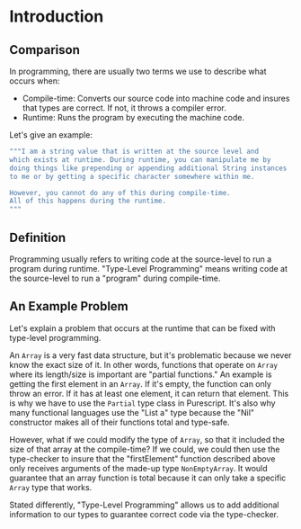 # Introduction

## Comparison

In programming, there are usually two terms we use to describe what occurs when:
- Compile-time: Converts our source code into machine code and insures that types are correct. If not, it throws a compiler error.
- Runtime: Runs the program by executing the machine code.

Let's give an example:
```purescript
"""I am a string value that is written at the source level and
which exists at runtime. During runtime, you can manipulate me by
doing things like prepending or appending additional String instances
to me or by getting a specific character somewhere within me.

However, you cannot do any of this during compile-time.
All of this happens during the runtime.
"""
```

## Definition

Programming usually refers to writing code at the source-level to run a program during runtime. "Type-Level Programming" means writing code at the source-level to run a "program" during compile-time.

## An Example Problem

Let's explain a problem that occurs at the runtime that can be fixed with type-level programming.

An `Array` is a very fast data structure, but it's problematic because we never know the exact size of it. In other words, functions that operate on `Array` where its length/size is important are "partial functions."
An example is getting the first element in an `Array`. If it's empty, the function can only throw an error. If it has at least one element, it can return that element. This is why we have to use the `Partial` type class in Purescript. It's also why many functional languages use the "List a" type because the "Nil" constructor makes all of their functions total and type-safe.

However, what if we could modify the type of `Array`, so that it included the size of that array at the compile-time? If we could, we could then use the type-checker to insure that the "firstElement" function described above only receives arguments of the made-up type `NonEmptyArray`. It would guarantee that an array function is total because it can only take a specific `Array` type that works.

Stated differently, "Type-Level Programming" allows us to add additional information to our types to guarantee correct code via the type-checker.

